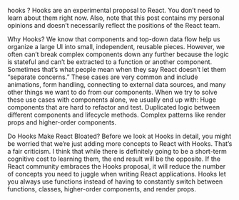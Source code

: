 hooks ? 
Hooks are an experimental proposal to React. You don’t need to learn about them right now. Also, note that this post contains my personal opinions and doesn’t necessarily reflect the positions of the React team.


Why Hooks?
We know that components and top-down data flow help us organize a large UI into small, independent, reusable pieces. However, we often can’t break complex components down any further because the logic is stateful and can’t be extracted to a function or another component. Sometimes that’s what people mean when they say React doesn’t let them “separate concerns.”
These cases are very common and include animations, form handling, connecting to external data sources, and many other things we want to do from our components. When we try to solve these use cases with components alone, we usually end up with:
Huge components that are hard to refactor and test.
Duplicated logic between different components and lifecycle methods.
Complex patterns like render props and higher-order components.




Do Hooks Make React Bloated?
Before we look at Hooks in detail, you might be worried that we’re just adding more concepts to React with Hooks. That’s a fair criticism. I think that while there is definitely going to be a short-term cognitive cost to learning them, the end result will be the opposite.
If the React community embraces the Hooks proposal, it will reduce the number of concepts you need to juggle when writing React applications. Hooks let you always use functions instead of having to constantly switch between functions, classes, higher-order components, and render props.
